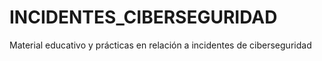 # INCIDENTES_CIBERSEGURIDAD
Material educativo y prácticas en relación a incidentes de ciberseguridad
